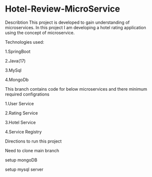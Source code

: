 # Hotel-Review-MicroService

Describtion
This project is developed to gain understanding of microservices. In this project I am developing a hotel rating application using the concept of microservice.

Technologies used:

1.SpringBoot

2.Java(17)

3.MySql

4.MongoDb


This branch contains code for below microservices and there minimum required configrations

1.User Service

2.Rating Service

3.Hotel Service

4.Service Registry


Directions to run this project

  Need to clone main branch
  
  setup mongoDB
  
  setup mysql server
